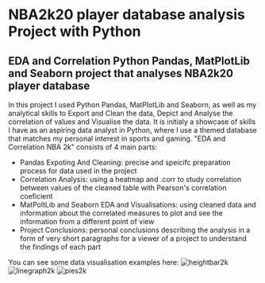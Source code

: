 # NBA2k20 player database analysis Project with Python

## EDA and Correlation Python Pandas, MatPlotLib and Seaborn project that analyses NBA2k20 player database

In this project I used Python Pandas, MatPlotLib and Seaborn, as well as my analytical skills to Export and Clean the data, Depict and Analyse the correlation of values and Visualise the data. It is initialy a showcase of skills I have as an aspiring data analyst in Python, where I use a themed database that matches my personal interest in sports and gaming. "EDA and Correlation NBA 2k" consists of 4 main parts:

* Pandas Expoting And Cleaning: precise and speicifc preparation process for data used in the project
* Correlation Analysis: using a heatmap and .corr to study correlation between values of the cleaned table with Pearson's correlation coeficient
* MatPoltLib and Seaborn EDA and Visualisations: using cleaned data and information about the correlated measures to plot and see the information from a different point of view
* Project Conclusions: personal conclusions describing the analysis in a form of very short paragraphs for a viewer of a project to understand the findings of each part

You can see some data visualisation examples here:
![heightbar2k](https://github.com/dimitriousss/nba2k/assets/136066480/7f7ec0cc-776b-4b9a-9f37-dadf9f1fb646)
![linegraph2k](https://github.com/dimitriousss/nba2k/assets/136066480/55d85e8a-4dcc-4287-8e3a-5428f8faa7fd)
![pies2k](https://github.com/dimitriousss/nba2k/assets/136066480/732fd48f-8f64-4214-9f86-18869d8448a9)
